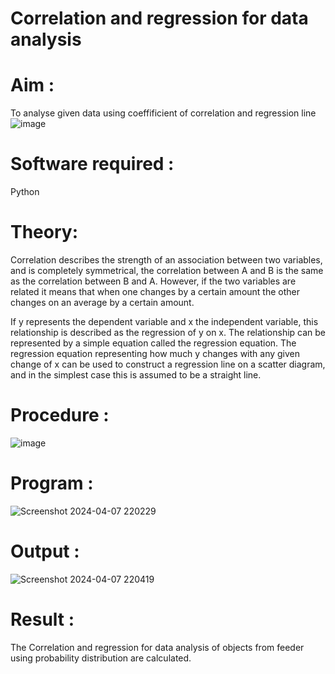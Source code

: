 # Correlation and regression for data analysis
# Aim : 

To analyse given data using coeffificient of correlation and regression line
![image](https://user-images.githubusercontent.com/104613195/168224136-d6b64e64-7d3d-4775-9337-c8f96fe41f2d.png)


# Software required :  

Python

# Theory:

Correlation describes the strength of an association between two variables, and is completely symmetrical, the correlation between A and B is the same as the correlation between B and A. However, if the two variables are related it means that when one changes by a certain amount the other changes on an average by a certain amount.  

If y represents the dependent variable and x the independent variable, this relationship is described as the regression of y on x. The relationship can be represented by a simple equation called the regression equation. The regression equation representing how much y changes with any given change of x can be used to construct a regression line on a scatter diagram, and in the simplest case this is assumed to be a straight line.

# Procedure :

![image](https://user-images.githubusercontent.com/104613195/168225866-ac8f6610-bdc3-4ac2-a24e-2b24ba08e189.png)

# Program :

![Screenshot 2024-04-07 220229](https://github.com/DHOESH123/Correlation_Regression/assets/150319589/37a68f83-c18e-4c48-8c51-5f1b751fd6c7)

# Output :

![Screenshot 2024-04-07 220419](https://github.com/DHOESH123/Correlation_Regression/assets/150319589/f285a793-5e2e-4a10-a553-941254ac4676)


# Result : 
The Correlation and regression for data analysis of objects from feeder using probability
distribution are calculated.
